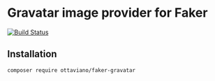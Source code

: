 # Gravatar image provider for Faker

[![Build Status](https://travis-ci.org/ottaviano/faker-gravatar.svg?branch=master)](https://travis-ci.org/ottaviano/faker-gravatar)

## Installation

```bash
composer require ottaviano/faker-gravatar
```
